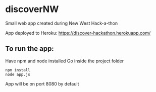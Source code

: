# discoverNW
Small web app created during New West Hack-a-thon

App deployed to Heroku: https://discover-hackathon.herokuapp.com/

## To run the app:
Have npm and node installed
Go inside the project folder
```
npm install
node app.js
```
App will be on port 8080 by default

